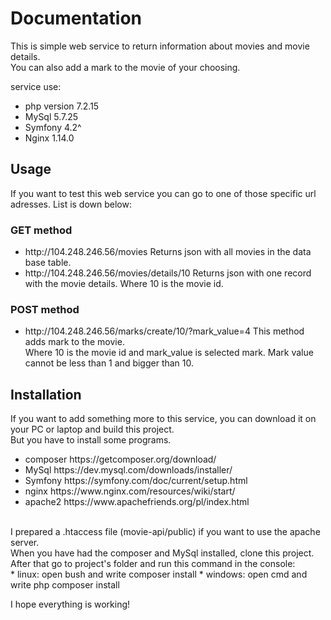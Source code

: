 <h1>Documentation</h1>

This is simple web service to return information about movies and movie details. <br>
You can also add a mark to the movie of your choosing.<br>

service use:
<ul>
 <li>php version 7.2.15</li>
 <li>MySql 5.7.25</li>
 <li>Symfony 4.2^</li>
 <li>Nginx 1.14.0</li>
</ul>
<h2>Usage</h2>
If you want to test this web service you can go to one of those specific url adresses. 
List is down below:
<h3>GET method</h3>
<ul>
 <li>http://104.248.246.56/movies Returns json with all movies in the data base table.</li>
 <li>http://104.248.246.56/movies/details/10 Returns json with one record with the movie details. Where 10 is the movie id.</li>
</ul>
<h3>POST method</h3>
<ul>
 <li> http://104.248.246.56/marks/create/10/?mark_value=4 This method adds mark to the movie. <br>
Where 10 is the movie id and mark_value is selected mark. Mark value cannot be less than 1 and bigger than 10.
 </li>
</ul>

<h2>Installation</h2>
If you want to add something more to this service, you can download it on your PC or laptop and build this project. <br>
But you have to install some programs. 
<ul>
 <li>composer https://getcomposer.org/download/</li>
 <li>MySql https://dev.mysql.com/downloads/installer/</li>
 <li>Symfony https://symfony.com/doc/current/setup.html</li>
 <li>nginx https://www.nginx.com/resources/wiki/start/</li>
 <li>apache2 https://www.apachefriends.org/pl/index.html </li> 
</ul>
<br> 
I prepared a .htaccess file (movie-api/public) if you want to use the apache server.<br>
When you have had the composer and MySql installed, clone this project.<br>
After that go to project's folder and run  this command in the console: <br>
 * linux: open bush and write composer install 
 * windows: open cmd and write php composer install

I hope everything is working!<br>
